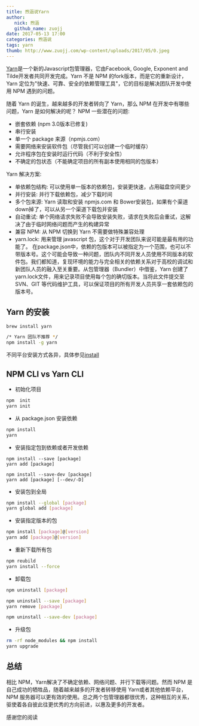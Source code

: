 ```yaml
---
title: 煦涵说Yarn
author:
   nick: 煦涵
   github_name: zuojj
date: 2017-05-13 17:00
categories: 煦涵说
tags: yarn
thumb: http://www.zuojj.com/wp-content/uploads/2017/05/0.jpeg
---
```


[Yarn](https://yarnpkg.com)是一个新的Javascript包管理器，它由Facebook, Google, Exponent and Tilde开发者共同开发完成。Yarn 不是 NPM 的fork版本，而是它的重新设计，Yarn 定位为"快速、可靠、安全的依赖管理工具"，它的目标是解决团队开发中使用 NPM 遇到的问题。

随着 Yarn 的诞生，越来越多的开发者转向了 Yarn，那么 NPM 在开发中有哪些问题，Yarn 是如何解决的呢？
NPM 一些潜在的问题:
* 嵌套依赖 (npm 3.0版本已修复)
* 串行安装
* 单一个 package 来源（npmjs.com）
* 需要网络来安装软件包（尽管我们可以创建一个临时缓存）
* 允许程序包在安装时运行代码（不利于安全性）
* 不确定的包状态（不能确定项目的所有副本使用相同的包版本）

Yarn 解决方案:
* 单依赖包结构: 可以使用单一版本的依赖包，安装更快速，占用磁盘空间更少
* 并行安装: 并行下载依赖包，减少下载时间
* 多个包来源: Yarn 读取和安装 npmjs.com 和 Bower安装包，如果有个渠道down掉了，可以从另一个渠道下载包并安装
* 自动重试: 单个网络请求失败不会导致安装失败，请求在失败后会重试，这解决了由于临时网络问题而产生的构建异常
* 兼容 NPM: 从 NPM 切换到 Yarn 不需要做特殊兼容处理
* yarn.lock: 用来管理 javascript 包，这个对于开发团队来说可能是最有用的功能了。 在package.json中，依赖的包版本可以被指定为一个范围，也可以不带版本号。这个可能会导致一种问题，团队内不同开发人员使用不同版本的软件包。我们都知道，复现环境的能力与完全相关的依赖关系对于高校的调试和新团队人员的融入至关重要。从包管理器（Bundler）中借鉴，Yarn 创建了 yarn.lock文件，用来记录项目使用每个包的确切版本。当将此文件提交至 SVN、GIT 等代码维护工具，可以保证项目的所有开发人员共享一套依赖包的版本号。

## Yarn 的安装
```bash
brew install yarn

/* Yarn 团队不推荐 */
npm install -g yarn 
```
不同平台安装方式各异，具体参见[install](https://yarnpkg.com/zh-Hans/docs/install)

## NPM CLI vs Yarn CLI

* 初始化项目
```bash
npm  init
yarn init
```
* 从 package.json 安装依赖
```bash
npm install
yarn
```
* 安装指定包到依赖或者开发依赖
```
npm install --save [package]
yarn add [package]

npm install --save-dev [package]
yarn add [package] [--dev/-D]
```
* 安装包到全局
```bash
npm install --global [package]
yarn global add [package]
```
* 安装指定版本的包
```bash
npm install [package]@[version]
yarn add [package]@[version]
```
* 重新下载所有包
```bash
npm reubild
yarn install --force
```
* 卸载包
```bash
npm uninstall [package]

npm uninstall --save [package]
yarn remove [package]

npm uninstall --save-dev [package]

```
* 升级包
```bash
rm -rf node_modules && npm install
yarn upgrade
```
## 总结
相比 NPM，Yarn解决了不确定依赖、网络问题、并行下载等问题。然而 NPM 是自己成功的牺牲品，随着越来越多的开发者转移使用 Yarn或者其他依赖平台，NPM 服务器可以更有效的使用。总之两个包管理器都很优秀，这种相互的关系，驱使着各自彼此往更优秀的方向前进，以惠及更多的开发者。


感谢您的阅读
